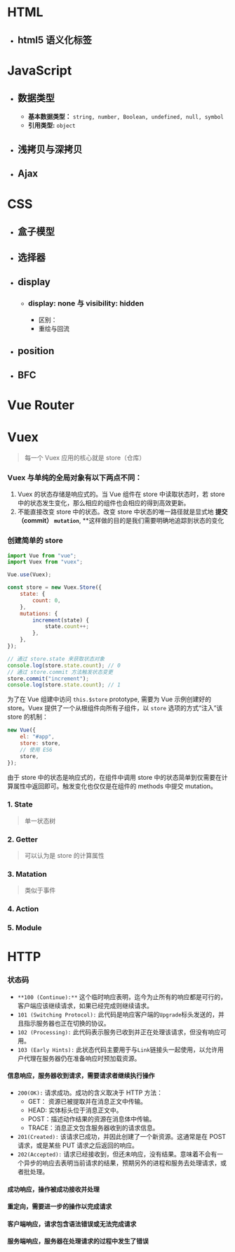 # HTML

-   ## html5 语义化标签

# JavaScript

-   ## 数据类型
    -   **基本数据类型：** `string, number, Boolean, undefined, null, symbol`
    -   **引用类型:** `object`
-   ## 浅拷贝与深拷贝
-   ## Ajax

# CSS

-   ## 盒子模型

-   ## 选择器

-   ## display

    -   ### display: none 与 visibility: hidden

        -   区别：
        -   重绘与回流

-   ## position

-   ## BFC

# Vue Router

# Vuex

> 每一个 Vuex 应用的核心就是 store（仓库）

### Vuex 与单纯的全局对象有以下两点不同：

1. Vuex 的状态存储是响应式的。当 Vue 组件在 store 中读取状态时，若 store 中的状态发生变化，那么相应的组件也会相应的得到高效更新。
2. 不能直接改变 store 中的状态。改变 store 中状态的唯一路径就是显式地 **提交（commit） `mutation`**, \*\*这样做的目的是我们需要明确地追踪到状态的变化

### 创建简单的 store

```javascript
import Vue from "vue";
import Vuex from "vuex";

Vue.use(Vuex);

const store = new Vuex.Store({
    state: {
        count: 0,
    },
    mutations: {
        increment(state) {
            state.count++;
        },
    },
});

// 通过 store.state 来获取状态对象
console.log(store.state.count); // 0
// 通过 store.commit 方法触发状态变更
store.commit("increment");
console.log(store.state.count); // 1
```

为了在 Vue 组建中访问 `this.$store` prototype, 需要为 Vue 示例创建好的 store。Vuex 提供了一个从根组件向所有子组件，以 `store` 选项的方式“注入”该 store 的机制：

```js
new Vue({
    el: "#app",
    store: store,
    // 使用 ES6
    store,
});
```

由于 store 中的状态是响应式的，在组件中调用 store 中的状态简单到仅需要在计算属性中返回即可。触发变化也仅仅是在组件的 methods 中提交 mutation。

### 1. State

> 单一状态树

### 2. Getter

> 可以认为是 store 的计算属性

### 3. Matation

> 类似于事件

### 4. Action

### 5. Module

# HTTP

### 状态码

-   `**100 (Continue):**` 这个临时响应表明，迄今为止所有的响应都是可行的，客户端应该继续请求，如果已经完成则继续请求。
-   `101 (Switching Protocol):` 此代码是响应客户端的`Upgrade`标头发送的，并且指示服务器也正在切换的协议。
-   `102 (Processing):` 此代码表示服务已收到并正在处理该请求，但没有响应可用。
-   `103 (Early Hints):` 此状态代码主要用于与`Link`链接头一起使用，以允许用户代理在服务器仍在准备响应时预加载资源。

#### 信息响应，服务器收到请求，需要请求者继续执行操作

-   `200(OK):` 请求成功。成功的含义取决于 HTTP 方法：
    -   GET： 资源已被提取并在消息正文中传输。
    -   HEAD: 实体标头位于消息正文中。
    -   POST：描述动作结果的资源在消息体中传输。
    -   TRACE：消息正文包含服务器收到的请求信息。
-   `201(Created):` 该请求已成功，并因此创建了一个新资源。这通常是在 POST 请求，或是某些 PUT 请求之后返回的响应。
-   `202(Accepted):` 请求已经接收到，但还未响应，没有结果。意味着不会有一个异步的响应去表明当前请求的结果，预期另外的进程和服务去处理请求，或者批处理。

#### 成功响应，操作被成功接收并处理

#### 重定向，需要进一步的操作以完成请求

#### 客户端响应，请求包含语法错误或无法完成请求

#### 服务端响应，服务器在处理请求的过程中发生了错误

